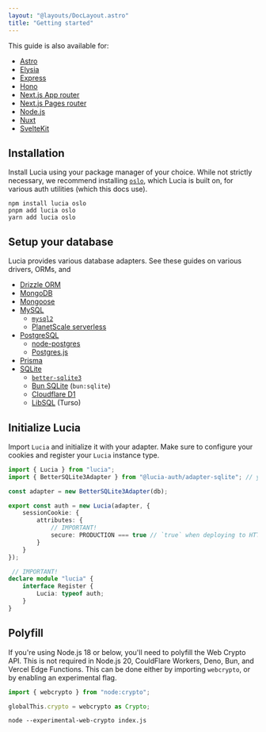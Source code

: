 ```yaml
---
layout: "@layouts/DocLayout.astro"
title: "Getting started"
---
```


This guide is also available for:

- [Astro]()
- [Elysia]()
- [Express]()
- [Hono]()
- [Next.js App router]()
- [Next.js Pages router]()
- [Node.js]()
- [Nuxt]()
- [SvelteKit]()

## Installation

Install Lucia using your package manager of your choice. While not strictly necessary, we recommend installing [`oslo`](), which Lucia is built on, for various auth utilities (which this docs use).

```
npm install lucia oslo
pnpm add lucia oslo
yarn add lucia oslo
```

## Setup your database

Lucia provides various database adapters. See these guides on various drivers, ORMs, and 

- [Drizzle ORM]()
- [MongoDB]()
- [Mongoose]()
- [MySQL]()
    - [`mysql2`]()
    - [PlanetScale serverless]()
- [PostgreSQL]()
    - [node-postgres]()
    - [Postgres.js]()
- [Prisma]()
- [SQLite]()
    - [`better-sqlite3`]()
    - [Bun SQLite]() (`bun:sqlite`)
    - [Cloudflare D1]()
    - [LibSQL]() (Turso)

## Initialize Lucia

Import `Lucia` and initialize it with your adapter. Make sure to configure your cookies and register your `Lucia` instance type. 

```ts
import { Lucia } from "lucia";
import { BetterSQLite3Adapter } from "@lucia-auth/adapter-sqlite"; // your adapter

const adapter = new BetterSQLite3Adapter(db);

export const auth = new Lucia(adapter, {
	sessionCookie: {
		attributes: {
            // IMPORTANT!
			secure: PRODUCTION === true // `true` when deploying to HTTPS (production)
		}
	}
});

 // IMPORTANT!
declare module "lucia" {
	interface Register {
		Lucia: typeof auth;
	}
}
```

## Polyfill

If you're using Node.js 18 or below, you'll need to polyfill the Web Crypto API. This is not required in Node.js 20, CouldFlare Workers, Deno, Bun, and Vercel Edge Functions. This can be done either by importing `webcrypto`, or by enabling an experimental flag.

```ts
import { webcrypto } from "node:crypto";

globalThis.crypto = webcrypto as Crypto;
```

```
node --experimental-web-crypto index.js
```
